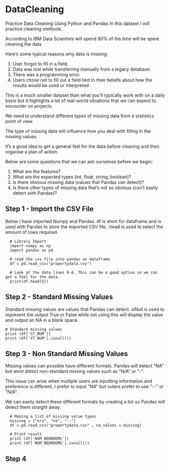 # DataCleaning
Practice Data Cleaning Using Python and Pandas In this dataset I will practice cleaning methods. 

According to IBM Data Scientists will spend 80% of the time will be spent cleaning the data

Here’s some typical reasons why data is missing:
1) User forgot to fill in a field. 
2) Data was lost while transferring manually from a legacy database. 
3) There was a programming error. 
4) Users chose not to fill out a field tied to their beliefs about how the results would be used or interpreted.

This is a much smaller dataset than what you’ll typically work with on a daily basis but it highlights a lot of real-world situations that we can expect to encounter on projects.

We need to understand different types of missing data from a statistics point of view.

The type of missing data will influence how you deal with filling in the missing values.

It’s a good idea to get a general feel for the data before cleaning and then organise a plan of action.

Below are some questions that we can ask ourselves before we begin:
1) What are the features?
2) What are the expected types (int, float, string, boolean)?
3) Is there obvious missing data (values that Pandas can detect)?
4) Is there other types of missing data that’s not so obvious (can’t easily detect with Pandas)?


## Step 1 - Import the CSV File 

Below I have imported Numpy and Pandas. df is short for dataframe and is used with Pandas to store the imported CSV file. 
.head is used to select the amount of rows required. 

      # Library Import
      import numpy as np 
      import pandas as pd 

      # read the csv file into pandas as dataframe
      df = pd.read_csv("propertydata.csv")

      # Look at the data lines 0-4. This can be a good option so we can get a feel for the data.
      print(df.head(5))


## Step 2 - Standard Missing Values
Standard missing values are values that Pandas can detect. 
isNull is used to represent the output True or False while not using this will display the value and output an NA in a blank space. 

    # Standard missing values
    print (df['ST_NUM'])
    print (df['ST_NUM'].isnull())

## Step 3 - Non Standard Missing Values
Missing values can possible have different formats. Pandas will detect "NA" but wont detect non-standard missing values such as "N/A" or "-".

This issue can arise when multiple users are inputting information and preference is different, I prefer to input "NA" but outers prefer to use "--" or "N/A". 

We can easily detect these different formats by creating a list so Pandas will detect them straight away. 

      # Making a list of missing value types
      missing = ["n/a", "na", "--"]
      df = pd.read_csv("propertydata.csv" , na_values = missing)

      # Print result
      print (df['NUM_BEDROOMS'])
      print (df['NUM_BEDROOMS'].isnull())

## Step 4 

